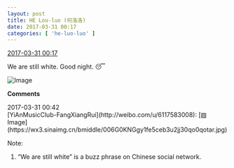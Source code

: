 ```yaml
---
layout: post
title: HE Lou-luo (何洛洛)
date: 2017-03-31 00:17
categories: [ 'he-luo-luo' ]
---
```


<div class="weibo-info">
  <a href="http://weibo.com/6117570574/ECfkXjigk">2017-03-31 00:17</a>
</div>

We are still white. Good night. 😴

<!-- more -->

![Image](https://wx3.sinaimg.cn/mw690/006G0Hz8ly1fe5bobcatij30eu0m80ty.jpg)

**Comments**

<div class="weibo-info">2017-03-31 00:42</div>
[YiAnMusicClub-FangXiangRui](http://weibo.com/u/6117583008): [▨ Image](https://wx3.sinaimg.cn/bmiddle/006G0KNGgy1fe5ceb3u2jj30qo0qotar.jpg)

Note:
1. “We are still white” is a buzz phrase on Chinese social network.
